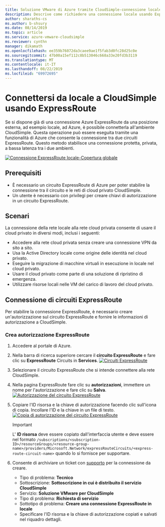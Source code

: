```yaml
---
title: Soluzione VMware di Azure tramite CloudSimple-connessione locale con ExpressRoute
description: Descrive come richiedere una connessione locale usando ExpressRoute dalla rete dell'area CloudSimple
author: sharaths-cs
ms.author: b-shsury
ms.date: 08/14/2019
ms.topic: article
ms.service: azure-vmware-cloudsimple
ms.reviewer: cynthn
manager: dikamath
ms.openlocfilehash: ee359b76072da3caee9ae1f5fab3d0fc28d25c0e
ms.sourcegitcommit: 47b00a15ef112c8b513046c668a33e20fd3b3119
ms.translationtype: MT
ms.contentlocale: it-IT
ms.lasthandoff: 08/22/2019
ms.locfileid: "69972695"
---
```

# <a name="connect-from-on-premises-to-cloudsimple-using-expressroute"></a>Connettersi da locale a CloudSimple usando ExpressRoute

Se si dispone già di una connessione Azure ExpressRoute da una posizione esterna, ad esempio locale, ad Azure, è possibile connetterla all'ambiente CloudSimple. Questa operazione può essere eseguita tramite una funzionalità di Azure che consente la connessione tra due circuiti ExpressRoute. Questo metodo stabilisce una connessione protetta, privata, a bassa latenza tra i due ambienti.

[![Connessione ExpressRoute locale-Copertura globale](media/cloudsimple-global-reach-connection.png)](media/cloudsimple-global-reach-connection.png)

## <a name="prerequisites"></a>Prerequisiti

* È necessario un circuito ExpressRoute di Azure per poter stabilire la connessione tra il circuito e le reti di cloud privato CloudSimple.
* Un utente è necessario con privilegi per creare chiavi di autorizzazione in un circuito ExpressRoute.

## <a name="scenarios"></a>Scenari

La connessione della rete locale alla rete cloud privata consente di usare il cloud privato in diversi modi, inclusi i seguenti:

* Accedere alla rete cloud privata senza creare una connessione VPN da sito a sito.
* Usa la Active Directory locale come origine delle identità nel cloud privato.
* Eseguire la migrazione di macchine virtuali in esecuzione in locale nel cloud privato.
* Usare il cloud privato come parte di una soluzione di ripristino di emergenza.
* Utilizzare risorse locali nelle VM del carico di lavoro del cloud privato.

## <a name="connecting-expressroute-circuits"></a>Connessione di circuiti ExpressRoute

Per stabilire la connessione ExpressRoute, è necessario creare un'autorizzazione sul circuito ExpressRoute e fornire le informazioni di autorizzazione a CloudSimple.

### <a name="create-expressroute-authorization"></a>Crea autorizzazione ExpressRoute

1. Accedere al portale di Azure.

2. Nella barra di ricerca superiore cercare il **circuito ExpressRoute** e fare clic su **ExpressRoute** Circuits in **Services**.
    [![Circuiti ExpressRoute](media/azure-expressroute-transit-search.png)](media/azure-expressroute-transit-search.png)

3. Selezionare il circuito ExpressRoute che si intende connettere alla rete CloudSimple.

4. Nella pagina ExpressRoute fare clic su **autorizzazioni**, immettere un nome per l'autorizzazione e fare clic su **Salva**.
    [![Autorizzazione del circuito ExpressRoute](media/azure-expressroute-transit-authorizations.png)](media/azure-expressroute-transit-authorizations.png)

5. Copiare l'ID risorsa e la chiave di autorizzazione facendo clic sull'icona di copia. Incollare l'ID e la chiave in un file di testo.
    [![Copia di autorizzazione del circuito ExpressRoute](media/azure-expressroute-transit-authorization-copy.png)](media/azure-expressroute-transit-authorization-copy.png)

    > [!IMPORTANT]
    > L' **ID risorsa** deve essere copiato dall'interfaccia utente e deve essere nel formato ```/subscriptions/<subscription-ID>/resourceGroups/<resource-group-name>/providers/Microsoft.Network/expressRouteCircuits/<express-route-circuit-name>``` quando lo si fornisce per supportare.

6. Consente di archiviare un ticket con <a href="https://portal.azure.com/#blade/Microsoft_Azure_Support/HelpAndSupportBlade/newsupportrequest" target="_blank">supporto</a> per la connessione da creare.
    * Tipo di problema: **Tecnico**
    * Sottoscrizione: **Sottoscrizione in cui è distribuito il servizio CloudSimple**
    * Servizio: **Soluzione VMware per CloudSimple**
    * Tipo di problema: **Richiesta di servizio**
    * Sottotipo di problema: **Creare una connessione ExpressRoute in locale**
    * Specificare l'ID risorsa e la chiave di autorizzazione copiati e salvati nel riquadro dettagli.
